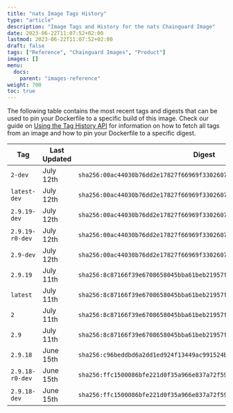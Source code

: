 ```yaml
---
title: "nats Image Tags History"
type: "article"
description: "Image Tags and History for the nats Chainguard Image"
date: 2023-06-22T11:07:52+02:00
lastmod: 2023-06-22T11:07:52+02:00
draft: false
tags: ["Reference", "Chainguard Images", "Product"]
images: []
menu:
  docs:
    parent: "images-reference"
weight: 700
toc: true
---
```


The following table contains the most recent tags and digests that can be used to pin your Dockerfile to a specific build of this image. Check our guide on [Using the Tag History API](/chainguard/chainguard-images/using-the-tag-history-api/) for information on how to fetch all tags from an image and how to pin your Dockerfile to a specific digest.

| Tag             | Last Updated | Digest                                                                    |
|-----------------|--------------|---------------------------------------------------------------------------|
| `2-dev`         | July 12th    | `sha256:00ac44030b76dd2e17827f66969f3302607a08ee71006f6c277608a65ba28658` |
| `latest-dev`    | July 12th    | `sha256:00ac44030b76dd2e17827f66969f3302607a08ee71006f6c277608a65ba28658` |
| `2.9.19-dev`    | July 12th    | `sha256:00ac44030b76dd2e17827f66969f3302607a08ee71006f6c277608a65ba28658` |
| `2.9.19-r0-dev` | July 12th    | `sha256:00ac44030b76dd2e17827f66969f3302607a08ee71006f6c277608a65ba28658` |
| `2.9-dev`       | July 12th    | `sha256:00ac44030b76dd2e17827f66969f3302607a08ee71006f6c277608a65ba28658` |
| `2.9.19`        | July 11th    | `sha256:8c87166f39e6708658045bba61beb21957f74c9295d37d5d5aa1aaebb1d60fc2` |
| `latest`        | July 11th    | `sha256:8c87166f39e6708658045bba61beb21957f74c9295d37d5d5aa1aaebb1d60fc2` |
| `2`             | July 11th    | `sha256:8c87166f39e6708658045bba61beb21957f74c9295d37d5d5aa1aaebb1d60fc2` |
| `2.9`           | July 11th    | `sha256:8c87166f39e6708658045bba61beb21957f74c9295d37d5d5aa1aaebb1d60fc2` |
| `2.9.18`        | June 15th    | `sha256:c96beddbd6a2dd1ed924f13449ac991524b304410bd27495b573a3473b250a34` |
| `2.9.18-r0-dev` | June 15th    | `sha256:ffc1500086bfe221d0f35a966e837a72f5929ec0c04ed1a23df9e70dad717e88` |
| `2.9.18-dev`    | June 15th    | `sha256:ffc1500086bfe221d0f35a966e837a72f5929ec0c04ed1a23df9e70dad717e88` |
